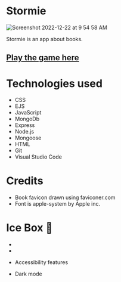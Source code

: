 # Stormie 
![Screenshot 2022-12-22 at 9 54 58 AM](https://user-images.githubusercontent.com/119258338/209186972-a8126457-ad1c-4ed1-afd8-86f475f8e17a.png)

Stormie is an app about books.

## [Play the game here](https://austinfriesorger-connect4.netlify.app/)

# Technologies used 

* CSS
* EJS
* JavaScript
* MongoDb
* Express
* Node.js
* Mongoose
* HTML
* Git
* Visual Studio Code  

# Credits 

* Book favicon drawn using faviconer.com
* Font is apple-system by Apple inc.

# Ice Box 🧊

* 

* 

* Accessibility features

* Dark mode
